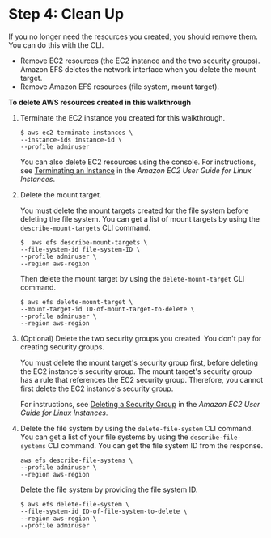 # Step 4: Clean Up<a name="wt1-clean-up"></a>

If you no longer need the resources you created, you should remove them\. You can do this with the CLI\.
+ Remove EC2 resources \(the EC2 instance and the two security groups\)\. Amazon EFS deletes the network interface when you delete the mount target\. 
+ Remove Amazon EFS resources \(file system, mount target\)\.

**To delete AWS resources created in this walkthrough**

1. Terminate the EC2 instance you created for this walkthrough\. 

   ```
   $ aws ec2 terminate-instances \
   --instance-ids instance-id \
   --profile adminuser
   ```

   You can also delete EC2 resources using the console\. For instructions, see [Terminating an Instance](http://docs.aws.amazon.com/AWSEC2/latest/UserGuide/terminating-instances.html#terminating-instances-console) in the *Amazon EC2 User Guide for Linux Instances*\. 

1. Delete the mount target\.

   You must delete the mount targets created for the file system before deleting the file system\. You can get a list of mount targets by using the `describe-mount-targets` CLI command\.

   ```
   $  aws efs describe-mount-targets \
   --file-system-id file-system-ID \
   --profile adminuser \
   --region aws-region
   ```

   Then delete the mount target by using the `delete-mount-target` CLI command\.

   ```
   $ aws efs delete-mount-target \
   --mount-target-id ID-of-mount-target-to-delete \
   --profile adminuser \
   --region aws-region
   ```

1. \(Optional\) Delete the two security groups you created\. You don't pay for creating security groups\.

   You must delete the mount target's security group first, before deleting the EC2 instance's security group\. The mount target's security group has a rule that references the EC2 security group\. Therefore, you cannot first delete the EC2 instance's security group\.

   For instructions, see [Deleting a Security Group](http://docs.aws.amazon.com/cli/latest/userguide/cli-ec2-sg.html#deleting-a-security-group) in the *Amazon EC2 User Guide for Linux Instances*\.

1. Delete the file system by using the `delete-file-system` CLI command\. You can get a list of your file systems by using the `describe-file-systems` CLI command\. You can get the file system ID from the response\.

   ```
   aws efs describe-file-systems \
   --profile adminuser \
   --region aws-region
   ```

   Delete the file system by providing the file system ID\.

   ```
   $ aws efs delete-file-system \
   --file-system-id ID-of-file-system-to-delete \
   --region aws-region \
   --profile adminuser
   ```